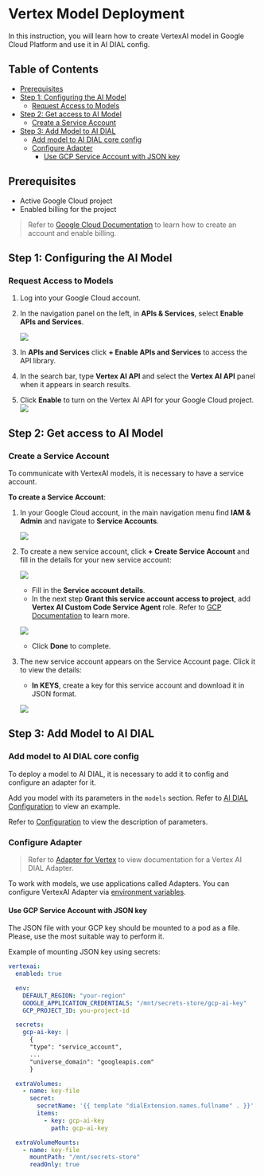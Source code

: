 <!-- omit from toc -->
# Vertex Model Deployment

In this instruction, you will learn how to create VertexAI model in Google Cloud Platform and use it in AI DIAL config.

<!-- omit from toc -->
## Table of Contents
- [Prerequisites](#prerequisites)
- [Step 1: Configuring the AI Model](#step-1-configuring-the-ai-model)
  - [Request Access to Models](#request-access-to-models)
- [Step 2: Get access to AI Model](#step-2-get-access-to-ai-model)
  - [Create a Service Account](#create-a-service-account)
- [Step 3: Add Model to AI DIAL](#step-3-add-model-to-ai-dial)
  - [Add model to AI DIAL core config](#add-model-to-ai-dial-core-config)
  - [Configure Adapter](#configure-adapter)
    - [Use GCP Service Account with JSON key](#use-gcp-service-account-with-json-key)

## Prerequisites

* Active Google Cloud project
* Enabled billing for the project

> Refer to [Google Cloud Documentation](https://cloud.google.com/vertex-ai/docs/featurestore/setup) to learn how to create an account and enable billing.

## Step 1: Configuring the AI Model

### Request Access to Models

1.	Log into your Google Cloud account.
2.	In the navigation panel on the left, in **APIs & Services**, select **Enable APIs and Services**.

  	![](img/gcp9.png)
  	
3. In **APIs and Services** click **+ Enable APIs and Services** to access the API library.
4. In the search bar, type **Vertex AI API** and select the **Vertex AI API** panel when it appears in search results.
5. Click **Enable** to turn on the Vertex AI API for your Google Cloud project.
      ![](img/gcp11.png)
   
## Step 2: Get access to AI Model

### Create a Service Account

To communicate with VertexAI models, it is necessary to have a service account.

**To create a Service Account**:

1. In your Google Cloud account, in the main navigation menu find **IAM & Admin** and navigate to **Service Accounts**.

	![](img/gcp1.png)

2. To create a new service account, click **+ Create Service Account** and fill in the details for your new service account:
	  
	![](img/gcp2-1.png)

    	
	* Fill in the **Service account details**.
	* In the next step **Grant this service account access to project**, add **Vertex AI Custom Code Service Agent** role. Refer to [GCP Documentation](https://cloud.google.com/vertex-ai/docs/general/access-control#grant_service_agents_access_to_other_resources) to learn more.

	![](img/gcp12.png)

	* Click **Done** to complete.

3. The new service account appears on the Service Account page. Click it to view the details:
    * **In KEYS**, create a key for this service account and download it in JSON format.
    
   	 ![](img/gcp6.png)

## Step 3: Add Model to AI DIAL

### Add model to AI DIAL core config

To deploy a model to AI DIAL, it is necessary to add it to config and configure an adapter for it.

Add you model with its parameters in the `models` section. Refer to [AI DIAL Configuration](https://github.com/epam/ai-dial-core/blob/development/sample/aidial.config.json#L30) to view an example.

Refer to [Configuration](./configuration.md#core-parameters) to view the description of parameters.

### Configure Adapter

> Refer to [Adapter for Vertex](https://github.com/epam/ai-dial-adapter-vertexai) to view documentation for a Vertex AI DIAL Adapter.

To work with models, we use applications called Adapters. You can configure VertexAI Adapter via [environment variables](https://github.com/epam/ai-dial-adapter-vertexai#environment-variables).

#### Use GCP Service Account with JSON key

The JSON file with your GCP key should be mounted to a pod as a file. Please, use the most suitable way to perform it.

Example of mounting JSON key using secrets:

```yaml
vertexai:
  enabled: true

  env:
    DEFAULT_REGION: "your-region"
    GOOGLE_APPLICATION_CREDENTIALS: "/mnt/secrets-store/gcp-ai-key"
    GCP_PROJECT_ID: you-project-id

  secrets:
    gcp-ai-key: |
      {
      "type": "service_account",
      ...
      "universe_domain": "googleapis.com"
      }

  extraVolumes:
    - name: key-file
      secret:
        secretName: '{{ template "dialExtension.names.fullname" . }}'
        items:
          - key: gcp-ai-key
            path: gcp-ai-key

  extraVolumeMounts:
    - name: key-file
      mountPath: "/mnt/secrets-store"
      readOnly: true

```
